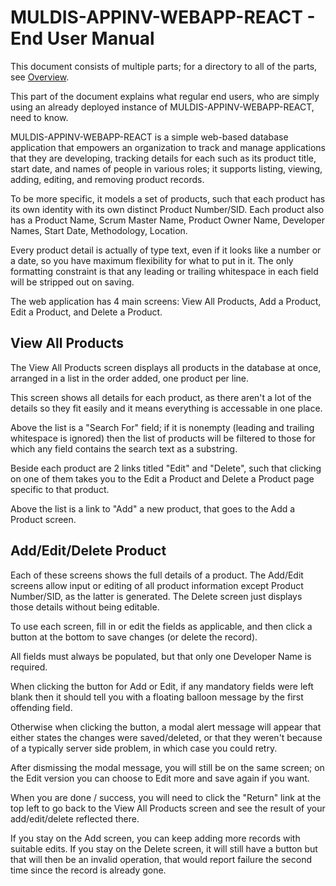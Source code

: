 # MULDIS-APPINV-WEBAPP-REACT - End User Manual

This document consists of multiple parts; for a directory to all of the
parts, see [Overview](../README.md).

This part of the document explains what regular end users, who are simply
using an already deployed instance of MULDIS-APPINV-WEBAPP-REACT, need to know.

MULDIS-APPINV-WEBAPP-REACT is a simple web-based database application that
empowers an organization to track and manage applications that they are
developing, tracking details for each such as its product title, start
date, and names of people in various roles; it supports listing, viewing,
adding, editing, and removing product records.

To be more specific, it models a set of products, such that each product
has its own identity with its own distinct Product Number/SID.
Each product also has a Product Name, Scrum Master Name, Product Owner Name,
Developer Names, Start Date, Methodology, Location.

Every product detail is actually of type text, even if it looks like a
number or a date, so you have maximum flexibility for what to put in it.
The only formatting constraint is that any leading or trailing whitespace
in each field will be stripped out on saving.

The web application has 4 main screens: View All Products, Add a Product,
Edit a Product, and Delete a Product.

## View All Products

The View All Products screen displays all products in the database at once,
arranged in a list in the order added, one product per line.

This screen shows all details for each product, as there aren't a lot of
the details so they fit easily and it means everything is accessable in one
place.

Above the list is a "Search For" field; if it is nonempty (leading and
trailing whitespace is ignored) then the list of products will be filtered
to those for which any field contains the search text as a substring.

Beside each product are 2 links titled "Edit" and "Delete", such that
clicking on one of them takes you to the Edit a Product and Delete a
Product page specific to that product.

Above the list is a link to "Add" a new product, that goes to the Add a
Product screen.

## Add/Edit/Delete Product

Each of these screens shows the full details of a product.  The Add/Edit
screens allow input or editing of all product information except Product
Number/SID, as the latter is generated.  The Delete screen just displays those
details without being editable.

To use each screen, fill in or edit the fields as applicable, and then
click a button at the bottom to save changes (or delete the record).

All fields must always be populated, but that only one Developer Name is
required.

When clicking the button for Add or Edit, if any mandatory fields were left
blank then it should tell you with a floating balloon message by the first
offending field.

Otherwise when clicking the button, a modal alert message will appear that
either states the changes were saved/deleted, or that they weren't because
of a typically server side problem, in which case you could retry.

After dismissing the modal message, you will still be on the same screen;
on the Edit version you can choose to Edit more and save again if you want.

When you are done / success, you will need to click the "Return" link at
the top left to go back to the View All Products screen and see the result
of your add/edit/delete reflected there.

If you stay on the Add screen, you can keep adding more records with
suitable edits.  If you stay on the Delete screen, it will still have a
button but that will then be an invalid operation, that would report
failure the second time since the record is already gone.
